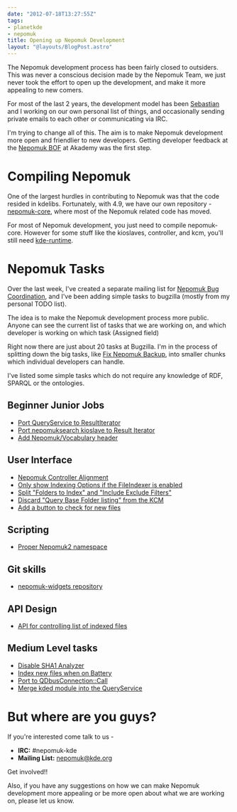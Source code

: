 ```yaml
---
date: "2012-07-18T13:27:55Z"
tags:
- planetkde
- nepomuk
title: Opening up Nepomuk Development
layout: "@layouts/BlogPost.astro"
---
```


The Nepomuk development process has been fairly closed to outsiders.
This was never a conscious decision made by the Nepomuk Team, we just
never took the effort to open up the development, and make it more
appealing to new comers.

For most of the last 2 years, the development model has been
[Sebastian][] and I working on our own personal list of things, and
occasionally sending private emails to each other or communicating via
IRC.

I'm trying to change all of this. The aim is to make Nepomuk development
more open and friendlier to new developers. Getting developer feedback
at the [Nepomuk BOF][] at Akademy was the first step.

Compiling Nepomuk
=================

One of the largest hurdles in contributing to Nepomuk was that the code
resided in kdelibs. Fortunately, with 4.9, we have our own repository -
[nepomuk-core][], where most of the Nepomuk related code has moved.

For most of Nepomuk development, you just need to compile nepomuk-core.
However for some stuff like the kioslaves, controller, and kcm, you'll
still need [kde-runtime][].

Nepomuk Tasks
=============

Over the last week, I've created a separate mailing list for [Nepomuk
Bug Coordination][], and I've been adding simple tasks to bugzilla
(mostly from my personal TODO list).

The idea is to make the Nepomuk development process more public. Anyone
can see the current list of tasks that we are working on, and which
developer is working on which task (Assigned field)

Right now there are just about 20 tasks at Bugzilla. I'm in the process
of splitting down the big tasks, like [Fix Nepomuk Backup][], into
smaller chunks which individual developers can handle.

I've listed some simple tasks which do not require any knowledge of RDF,
SPARQL or the ontologies.

Beginner Junior Jobs
--------------------

-   [Port QueryService to ResultIterator][]
-   [Port nepomuksearch kioslave to Result Iterator][]
-   [Add Nepomuk/Vocabulary header][]


User Interface
--------------

-   [Nepomuk Controller Alignment][]
-   [Only show Indexing Options if the FileIndexer is enabled][]
-   [Split "Folders to Index" and "Include Exclude Filters"][]
-   [Discard "Query Base Folder listing" from the KCM][]
-   [Add a button to check for new files][]

Scripting
---------

-   [Proper Nepomuk2 namespace][]

Git skills
----------

-   [nepomuk-widgets repository][]

API Design
----------

-   [API for controlling list of indexed files][]

Medium Level tasks
------------------

-   [Disable SHA1 Analyzer][]
-   [Index new files when on Battery][]
-   [Port to QDbusConnection::Call][]
-   [Merge kded module into the QueryService][]

But where are you guys?
=======================

If you're interested come talk to us -

-   **IRC:** \#nepomuk-kde
-   **Mailing List:** [<nepomuk@kde.org>][]

Get involved!!

Also, if you have any suggestions on how we can make Nepomuk development
more appealing or be more open about what we are working on, please let
us know.

  [Sebastian]: http://trueg.wordpress.com/
  [Nepomuk BOF]: http://vhanda.in/blog/2012/06/the-nepomuk-bof/
  [nepomuk-core]: https://projects.kde.org/projects/kde/kdelibs/nepomuk-core
  [kde-runtime]: https://projects.kde.org/projects/kde/kde-runtime
  [Nepomuk Bug Coordination]: https://mail.kde.org/mailman/listinfo/nepomuk-bugs
  [Fix Nepomuk Backup]: https://bugs.kde.org/show_bug.cgi?id=303726
  [Port QueryService to ResultIterator]: https://bugs.kde.org/show_bug.cgi?id=303383
  [Port nepomuksearch kioslave to Result Iterator]: https://bugs.kde.org/show_bug.cgi?id=303382
  [Add Nepomuk/Vocabulary header]: https://bugs.kde.org/show_bug.cgi?id=303667
  [Nepomuk Controller Alignment]: https://bugs.kde.org/show_bug.cgi?id=303664
  [Only show Indexing Options if the FileIndexer is enabled]: https://bugs.kde.org/show_bug.cgi?id=303662
  [Split "Folders to Index" and "Include Exclude Filters"]: https://bugs.kde.org/show_bug.cgi?id=303661
  [Discard "Query Base Folder listing" from the KCM]: https://bugs.kde.org/show_bug.cgi?id=303660
  [Add a button to check for new files]: https://bugs.kde.org/show_bug.cgi?id=303658
  [Proper Nepomuk2 namespace]: https://bugs.kde.org/show_bug.cgi?id=303651
  [nepomuk-widgets repository]: https://bugs.kde.org/show_bug.cgi?id=303700
  [API for controlling list of indexed files]: https://bugs.kde.org/show_bug.cgi?id=303653
  [Disable SHA1 Analyzer]: https://bugs.kde.org/show_bug.cgi?id=303670
  [Index new files when on Battery]: https://bugs.kde.org/show_bug.cgi?id=303369
  [Port to QDbusConnection::Call]: https://bugs.kde.org/show_bug.cgi?id=303665
  [Merge kded module into the QueryService]: https://bugs.kde.org/show_bug.cgi?id=303666
  [<nepomuk@kde.org>]: https://mail.kde.org/mailman/listinfo/nepomuk
